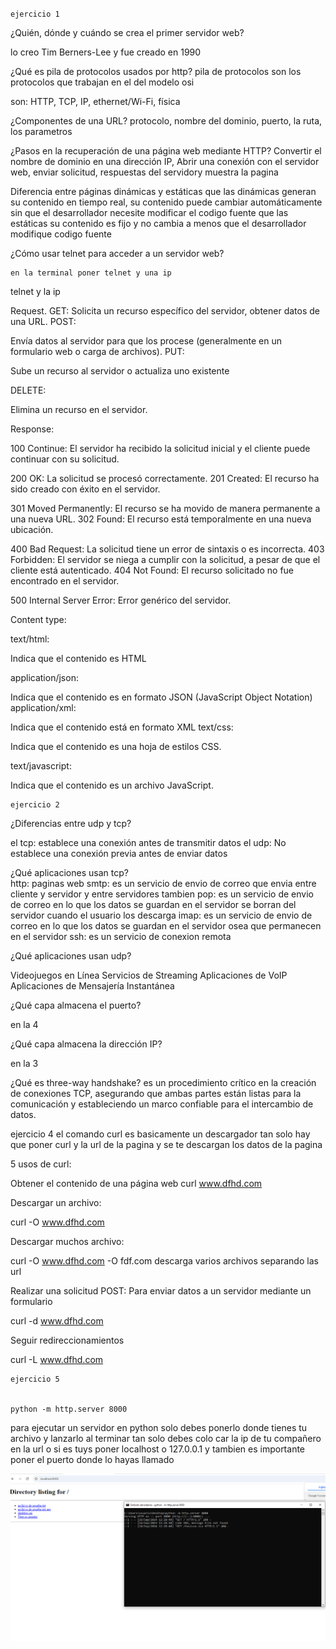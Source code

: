 ``ejercicio 1``



¿Quién, dónde y cuándo se crea el primer servidor web?

lo creo Tim Berners-Lee y fue creado en 1990

¿Qué es pila de protocolos usados por http?
pila de protocolos son los protocolos que trabajan en el del modelo osi

son:
HTTP, TCP, IP, ethernet/Wi-Fi, física
	
 ¿Componentes de una URL?
 protocolo, nombre del dominio, puerto, la ruta, los parametros
	
¿Pasos en la recuperación de una página web mediante HTTP?
 Convertir el nombre de dominio en una dirección IP, Abrir una conexión con el servidor web, enviar solicitud, respuestas del servidory muestra la pagina
	
Diferencia entre páginas dinámicas y estáticas
que las dinámicas generan su contenido en tiempo real, su contenido puede cambiar automáticamente sin que el desarrollador necesite modificar el codigo fuente
que las estáticas su contenido es fijo y no cambia a menos que el desarrollador modifique codigo fuente
	
¿Cómo usar telnet para acceder a un servidor web?

	en la terminal poner telnet y una ip
 telnet y la ip
 
Request. 
GET:
Solicita un recurso específico del servidor, obtener datos de una URL.
POST:

Envía datos al servidor para que los procese (generalmente en un formulario web o carga de archivos).
PUT:

Sube un recurso al servidor o actualiza uno existente

DELETE:

Elimina un recurso en el servidor.
	
Response:

100 Continue: El servidor ha recibido la solicitud inicial y el cliente puede continuar con su solicitud.

200 OK: La solicitud se procesó correctamente.
201 Created: El recurso ha sido creado con éxito en el servidor.

301 Moved Permanently: El recurso se ha movido de manera permanente a una nueva URL.
302 Found: El recurso está temporalmente en una nueva ubicación.

400 Bad Request: La solicitud tiene un error de sintaxis o es incorrecta.
403 Forbidden: El servidor se niega a cumplir con la solicitud, a pesar de que el cliente está autenticado.
404 Not Found: El recurso solicitado no fue encontrado en el servidor.

500 Internal Server Error: Error genérico del servidor.
	
Content type:

text/html:

Indica que el contenido es HTML

application/json:

Indica que el contenido es en formato JSON (JavaScript Object Notation)
application/xml:

Indica que el contenido está en formato XML
text/css:

Indica que el contenido es una hoja de estilos CSS.

text/javascript:

Indica que el contenido es un archivo JavaScript.

	ejercicio 2

¿Diferencias entre udp y tcp?

el tcp: establece una conexión antes de transmitir datos
el udp: No establece una conexión previa antes de enviar datos

¿Qué aplicaciones usan tcp?  
http: paginas web
smtp: es un servicio de envio de correo que envia entre cliente y servidor y entre servidores tambien
pop: es un servicio de envio de correo en lo que los datos se guardan en el servidor se borran del servidor cuando el usuario los descarga
imap: es un servicio de envio de correo en lo que los datos se guardan en el servidor osea que permanecen en el servidor
ssh: es un servicio de conexion remota 

¿Qué aplicaciones usan udp?

Videojuegos en Línea
Servicios de Streaming
Aplicaciones de VoIP
Aplicaciones de Mensajería Instantánea

¿Qué capa almacena el puerto?

en la 4

¿Qué capa almacena la dirección IP?

en la 3

¿Qué es three-way handshake?
es un procedimiento crítico en la creación de conexiones TCP, asegurando que ambas partes están listas para la comunicación y estableciendo un marco confiable para el intercambio de datos.

 ejercicio 4
el comando curl es basicamente un descargador tan solo hay que poner curl y la url de la pagina y se te descargan los datos de la pagina

5 usos de curl:

Obtener el contenido de una página web
curl www.dfhd.com

Descargar un archivo:

curl -O www.dfhd.com

Descargar muchos archivo:

curl -O www.dfhd.com -O fdf.com descarga varios archivos separando las url

Realizar una solicitud POST: Para enviar datos a un servidor mediante un formulario

curl -d www.dfhd.com

Seguir redireccionamientos

curl -L www.dfhd.com

	ejercicio 5
 
 
 	python -m http.server 8000

 para ejecutar un servidor en python solo debes ponerlo donde tienes tu archivo y lanzarlo al terminar tan solo debes colo car la ip de tu compañero en la url o si es tuys poner localhost o 127.0.0.1 y tambien es importante poner el puerto donde lo hayas llamado

 ![](https://github.com/FlyFree624/ASIR-SREI/blob/main/tema0/imagenes/Captura.png)



